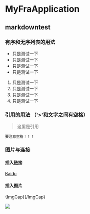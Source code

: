 # MyFraApplication
## markdowntest
### 有序和无序列表的用法

* 只是测试一下
* 只是测试一下
* 只是测试一下
* 只是测试一下

1. 只是测试一下
2. 只是测试一下
3. 只是测试一下
4. 只是测试一下

### 引用的用法 （'>'和文字之间有空格）

> 这里是引用 

    要注意空格！！！

### 图片与连接
#### 插入链接

 []()
  
 [Baidu](http://baidu.com)

#### 插入图片

 ![](){ImgCap}{/ImgCap}
 
 ![](http://mouapp.com/Mou_128.png)

